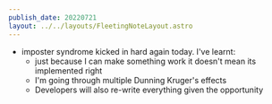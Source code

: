 ```yaml
---
publish_date: 20220721    
layout: ../../layouts/FleetingNoteLayout.astro
---
```

- imposter syndrome kicked in hard again today.  I've learnt:
	-  just because I can make something work it doesn't mean its implemented right
	-  I'm going through  multiple Dunning Kruger's  effects
	- Developers will also re-write everything given the opportunity